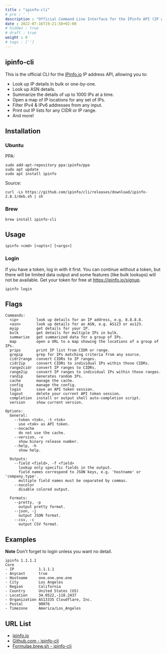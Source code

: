 ```yaml
---
title : "ipinfo-cli"
# pre : ' '
description : "Official Command Line Interface for the IPinfo API (IP geolocation and other types of IP data). The trusted source for IP address data. Accurate IP address data that keeps pace with secure, specific, and forward-looking use cases."
date : 2022-07-16T19:21:58+02:00
# hidden : true
# draft : true
weight : 0
# tags : ['']
---
```


## ipinfo-cli

This is the official CLI for the [IPinfo.io](https://ipinfo.io/) IP address API, allowing you to:

- Look up IP details in bulk or one-by-one.
- Look up ASN details.
- Summarize the details of up to 1000 IPs at a time.
- Open a map of IP locations for any set of IPs.
- Filter IPv4 & IPv6 addresses from any input.
- Print out IP lists for any CIDR or IP range.
- And more!

## Installation

### Ubuntu

PPA:

```plain
sudo add-apt-repository ppa:ipinfo/ppa
sudo apt update
sudo apt install ipinfo
```

Source:

```plain
curl -Ls https://github.com/ipinfo/cli/releases/download/ipinfo-2.8.1/deb.sh | sh
```

### Brew

```plain
brew install ipinfo-cli
```

## Usage

```plain
ipinfo <cmd> [<opts>] [<args>]
```

### Login

If you have a token, log in with it first. You can continue without a token, but there will be limited data output and some features (like bulk lookups) will not be available. Get your token for free at <https://ipinfo.io/signup>.

```plain
ipinfo login
```

## Flags

```plain
Commands:
  <ip>        look up details for an IP address, e.g. 8.8.8.8.
  <asn>       look up details for an ASN, e.g. AS123 or as123.
  myip        get details for your IP.
  bulk        get details for multiple IPs in bulk.
  summarize   get summarized data for a group of IPs.
  map         open a URL to a map showing the locations of a group of IPs.
  prips       print IP list from CIDR or range.
  grepip      grep for IPs matching criteria from any source.
  cidr2range  convert CIDRs to IP ranges.
  cidr2ip     convert CIDRs to individual IPs within those CIDRs.
  range2cidr  convert IP ranges to CIDRs.
  range2ip    convert IP ranges to individual IPs within those ranges.
  randip      Generates random IPs.
  cache       manage the cache.
  config      manage the config.
  login       save an API token session.
  logout      delete your current API token session.
  completion  install or output shell auto-completion script.
  version     show current version.

Options:
  General:
    --token <tok>, -t <tok>
      use <tok> as API token.
    --nocache
      do not use the cache.
    --version, -v
      show binary release number.
    --help, -h
      show help.

  Outputs:
    --field <field>, -f <field>
      lookup only specific fields in the output.
      field names correspond to JSON keys, e.g. 'hostname' or 'company.type'.
      multiple field names must be separated by commas.
    --nocolor
      disable colored output.

  Formats:
    --pretty, -p
      output pretty format.
    --json, -j
      output JSON format.
    --csv, -c
      output CSV format.
```

## Examples

**Note** Don't forget to login unless you want no detail.

```plain
ipinfo 1.1.1.1 
Core
- IP           1.1.1.1
- Anycast      true
- Hostname     one.one.one.one
- City         Los Angeles
- Region       California
- Country      United States (US)
- Location     34.0522,-118.2437
- Organization AS13335 Cloudflare, Inc.
- Postal       90076
- Timezone     America/Los_Angeles
```

## URL List

- [ipinfo.io](https://ipinfo.io/)
- [Github.com - ipinfo-cli](https://github.com/ipinfo/cli)
- [Formulae.brew.sh - ipinfo-cli](https://formulae.brew.sh/formula/ipinfo-cli#default)
